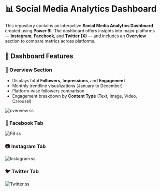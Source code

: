 # 📊 Social Media Analytics Dashboard

This repository contains an interactive **Social Media Analytics Dashboard** created using **Power BI**. The dashboard offers insights into major platforms — **Instagram**, **Facebook**, and **Twitter (X)** — and includes an **Overview** section to compare metrics across platforms.

## 🧩 Dashboard Features

### 📌 Overview Section
- Displays total **Followers**, **Impressions**, and **Engagement**
- Monthly trendline visualizations (January to December)
- Platform-wise followers comparison
- Engagement breakdown by **Content Type** (Text, Image, Video, Carousel)

![overview ss](https://github.com/user-attachments/assets/b70600d4-f194-496d-a055-2b9a156314c2)


### 📘 Facebook Tab
![FB ss](https://github.com/user-attachments/assets/65cb507e-114a-4881-8c8f-f97bef6c9dff)


### 📷 Instagram Tab
![Instagram ss](https://github.com/user-attachments/assets/3d08389b-4924-40ee-81e7-569f16448982)


### 🐦 Twitter Tab
![Twitter ss](https://github.com/user-attachments/assets/283c090a-6012-44a9-bdf2-ec17cf2c402f)



